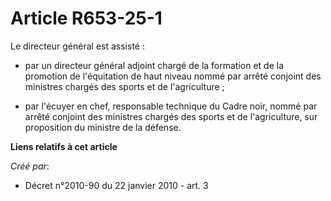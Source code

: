 # Article R653-25-1

Le directeur général est assisté : 

- par un directeur général adjoint chargé de la formation et de la promotion de l'équitation de haut niveau nommé par arrêté
conjoint des ministres chargés des sports et de l'agriculture ; 

- par l'écuyer en chef, responsable technique du Cadre noir, nommé par arrêté conjoint des ministres chargés des sports et de
l'agriculture, sur proposition du ministre de la défense.

**Liens relatifs à cet article**

_Créé par_:

  - Décret n°2010-90 du 22 janvier 2010 - art. 3
